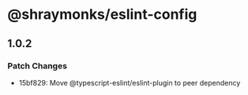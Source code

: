 # @shraymonks/eslint-config

## 1.0.2

### Patch Changes

- 15bf829: Move @typescript-eslint/eslint-plugin to peer dependency
